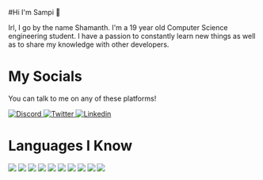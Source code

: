 #Hi I'm Sampi 👋

Irl, I go by the name Shamanth. I'm a 19 year old Computer Science engineering student. I have a passion to constantly learn new things as well as to share my knowledge with other developers. 

# My Socials

You can talk to me on any of these platforms!

<p align="left">
  <a href="https://discord.com/channels/@me" target="_blank">
    <img src="https://img.shields.io/badge/-Discord-brightgreen?style=for-the-badge&logo=Discord&logoColor=ffffff&color=7289DA" alt="Discord">
  </a>

  <a href="https://twitter.com/ShamanthDandin" target="_blank">
    <img src="https://img.shields.io/badge/-Twitter-brightgreen?style=for-the-badge&logo=Twitter&logoColor=ffffff&color=1DA1F2" alt="Twitter">
  </a>
  
  <a href="https://www.linkedin.com/in/shamanth-dandin/" target="_blank">
    <img src="https://img.shields.io/badge/LinkedIn-0077B5?style=for-the-badge&logo=linkedin&logoColor=white" alt="Linkedin">
  </a>
</p>


# Languages I Know

<p align="left">
  <img src="https://img.shields.io/badge/-C-brightgreen?style=for-the-badge&logo=C&logoColor=ffffff&color=A8B9CC">
  <img src="https://img.shields.io/badge/-Java-brightgreen?style=for-the-badge&logo=Java&logoColor=ffffff&color=007396">
  <img src="https://img.shields.io/badge/C%2B%2B-00599C?style=for-the-badge&logo=c%2B%2B&logoColor=white">
  <img src="https://img.shields.io/badge/-GitHub-brightgreen?style=for-the-badge&logo=GitHub&logoColor=ffffff&color=181717">
  <img src="https://img.shields.io/badge/-Git-brightgreen?style=for-the-badge&logo=Git&logoColor=000000&color=F05032">
  <img src="https://img.shields.io/badge/-HTML-brightgreen?style=for-the-badge&logo=HTML5&logoColor=ffffff&color=E34F26">
  <img src="https://img.shields.io/badge/JavaScript-F7DF1E?style=for-the-badge&logo=javascript&logoColor=black">
  <img src="https://img.shields.io/badge/-CSS-brightgreen?style=for-the-badge&logo=CSS3&logoColor=ffffff&color=1572B6">
  <img src="https://img.shields.io/badge/-VS%20Code-brightgreen?style=for-the-badge&logo=Visual%20Studio%20Code&logoColor=ffffff&color=007ACC">
  <img src="https://img.shields.io/badge/Eclipse-2C2255?style=for-the-badge&logo=eclipse&logoColor=white">


  
